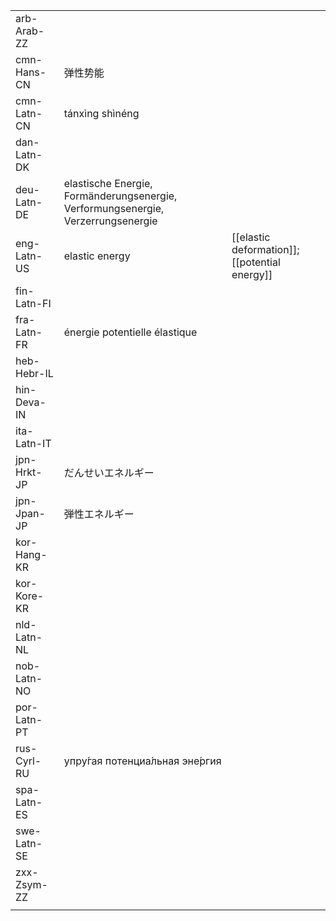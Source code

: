 | | | |
|-|-|-|
| arb-Arab-ZZ |  |  |
| cmn-Hans-CN | 弹性势能 |  |
| cmn-Latn-CN | tánxìng shìnéng |  |
| dan-Latn-DK |  |  |
| deu-Latn-DE | elastische Energie, Formänderungsenergie, Verformungsenergie, Verzerrungsenergie |  |
| eng-Latn-US | elastic energy | [[elastic deformation]]; [[potential energy]] |
| fin-Latn-FI |  |  |
| fra-Latn-FR | énergie potentielle élastique |  |
| heb-Hebr-IL |  |  |
| hin-Deva-IN |  |  |
| ita-Latn-IT |  |  |
| jpn-Hrkt-JP | だんせいエネルギー |  |
| jpn-Jpan-JP | 弾性エネルギー |  |
| kor-Hang-KR |  |  |
| kor-Kore-KR |  |  |
| nld-Latn-NL |  |  |
| nob-Latn-NO |  |  |
| por-Latn-PT |  |  |
| rus-Cyrl-RU | упру́гая потенциа́льная эне́ргия |  |
| spa-Latn-ES |  |  |
| swe-Latn-SE |  |  |
| zxx-Zsym-ZZ |  |  |
|  |  |  |
